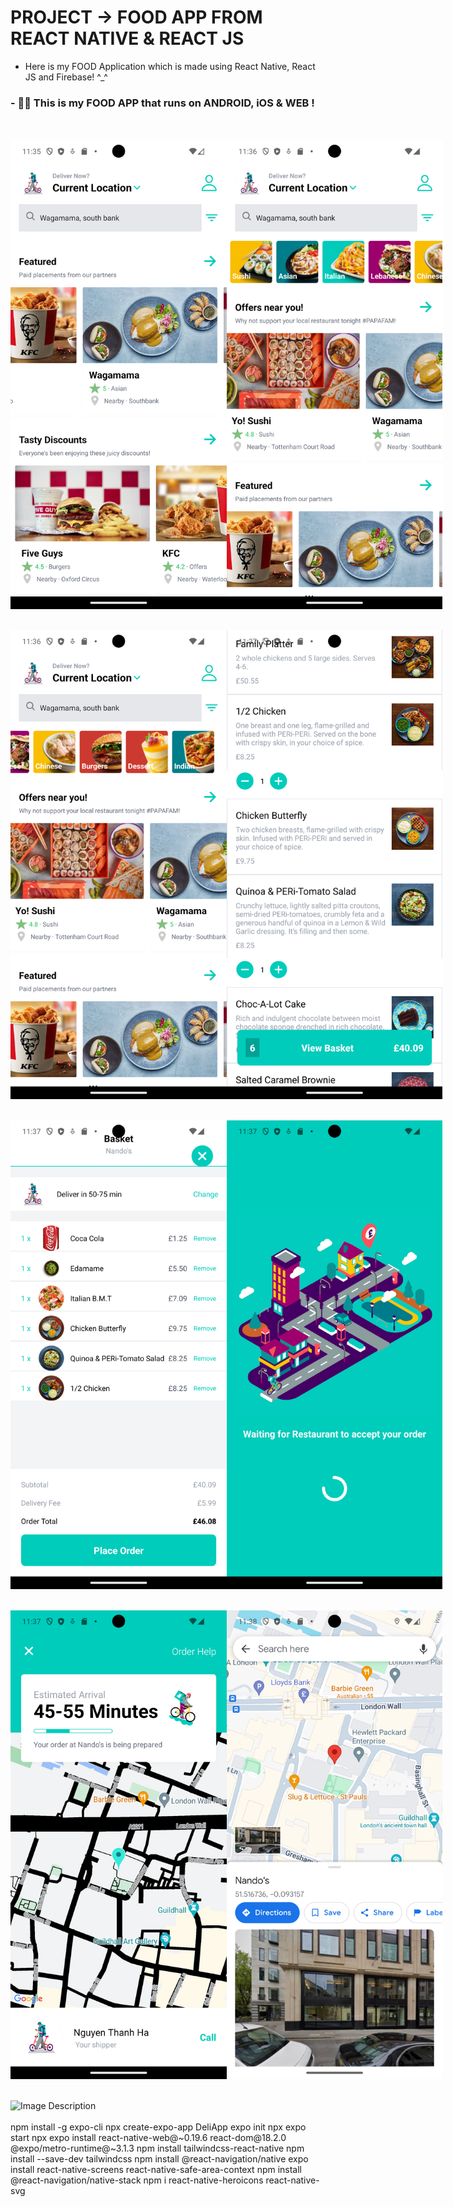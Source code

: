 # PROJECT -> FOOD APP FROM REACT NATIVE & REACT JS

- Here is my FOOD Application which is made using React Native, React JS and Firebase! ^_^
### - 💚📱 This is my FOOD APP that runs on ANDROID, iOS & WEB !

<br>
<br>
<div style="display: flex;">
<img src="https://github.com/Kgotta-contribute/PROJECTS_On_RESUME/blob/main/FoodBookingApp/Image_rec_here/1.png" alt="Image Description" width="350px" height="750px">
<img src="https://github.com/Kgotta-contribute/PROJECTS_On_RESUME/blob/main/FoodBookingApp/Image_rec_here/2.png" alt="Image Description" width="350px" height="750px">
</div>
<br>

<br>
<div style="display: flex;">
<img src="https://github.com/Kgotta-contribute/PROJECTS_On_RESUME/blob/main/FoodBookingApp/Image_rec_here/3.png" alt="Image Description" width="350px" height="750px">
<img src="https://github.com/Kgotta-contribute/PROJECTS_On_RESUME/blob/main/FoodBookingApp/Image_rec_here/4.png" alt="Image Description" width="350px" height="750px">
</div>
<br>

<br>
<div style="display: flex;">
<img src="https://github.com/Kgotta-contribute/PROJECTS_On_RESUME/blob/main/FoodBookingApp/Image_rec_here/5.png" alt="Image Description" width="350px" height="750px">
<img src="https://github.com/Kgotta-contribute/PROJECTS_On_RESUME/blob/main/FoodBookingApp/Image_rec_here/6.png" alt="Image Description" width="350px" height="750px">
</div>
<br>

<br>
<div style="display: flex;">
<img src="https://github.com/Kgotta-contribute/PROJECTS_On_RESUME/blob/main/FoodBookingApp/Image_rec_here/8.png" alt="Image Description" width="350px" height="750px">
<img src="https://github.com/Kgotta-contribute/PROJECTS_On_RESUME/blob/main/FoodBookingApp/Image_rec_here/10.png" alt="Image Description" width="350px" height="750px">
</div>
<br>


<br>
<img src="https://github.com/Kgotta-contribute/PROJECTS_On_RESUME/blob/main/FoodBookingApp/Image_rec_here/gif2.gif" alt="Image Description" style="margin-right: 150px;">
</br>


<br>
npm install -g expo-cli
npx create-expo-app DeliApp
expo init
npx expo start
npx expo install react-native-web@~0.19.6 react-dom@18.2.0 @expo/metro-runtime@~3.1.3
npm install tailwindcss-react-native
npm install --save-dev tailwindcss
npm install @react-navigation/native
expo install react-native-screens react-native-safe-area-context
npm install @react-navigation/native-stack
npm i react-native-heroicons react-native-svg
</br>